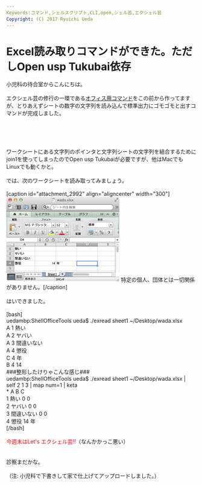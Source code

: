 ```yaml
---
Keywords:コマンド,シェルスクリプト,CLI,open,シェル芸,エクシェル芸
Copyright: (C) 2017 Ryuichi Ueda
---
```

# Excel読み取りコマンドができた。ただしOpen usp Tukubai依存
小児科の待合室からこんにちは。<br />
<br />
エクシェル芸の修行の一環である<a href="https://github.com/usp-engineers-community/Open-usp-Tukubai">オフィス用コマンド</a>をこの前から作ってますが、とりあえずシートの数字の文字列を読み込んで標準出力にゴモゴモと出すコマンドが完成しました。<br />
<br />
<!--more--><br />
<br />
<br />
ワークシートにある文字列のポインタと文字列シートの文字列を結合するためにjoin1を使ってしまったのでOpen usp Tukubaiが必要ですが、他はMacでもLinuxでも動くかと。<br />
<br />
では、次のワークシートを読み取ってみましょう。<br />
<br />
[caption id="attachment_2992" align="aligncenter" width="300"]<a href="スクリーンショット-2014-04-25-17.59.24.png"><img src="スクリーンショット-2014-04-25-17.59.24-300x225.png" alt="特定の個人、団体とは一切関係がありません。" width="300" height="225" class="size-medium wp-image-2992" /></a> 特定の個人、団体とは一切関係がありません。[/caption]<br />
<br />
はいできました。<br />
<br />
[bash]<br />
uedambp:ShellOfficeTools ueda$ ./exread sheet1 ~/Desktop/wada.xlsx <br />
A 1 熱い<br />
A 2 ヤバい<br />
A 3 間違いない<br />
A 4 懲役<br />
C 4 年<br />
B 4 14<br />
###整形したけりゃこんな感じ###<br />
uedambp:ShellOfficeTools ueda$ ./exread sheet1 ~/Desktop/wada.xlsx |<br />
 self 2 1 3 | map num=1 | keta<br />
* A B C<br />
1 熱い 0 0<br />
2 ヤバい 0 0<br />
3 間違いない 0 0<br />
4 懲役 14 年<br />
[/bash]<br />
<br />
<span style="color:red">今週末はLet's エクシェル芸!!</span>（なんかかっこ悪い）<br />
<br />
<br />
診察まだかな。<br />
<br />
（注: 小児科で下書きして家で仕上げてアップロードしました。）
